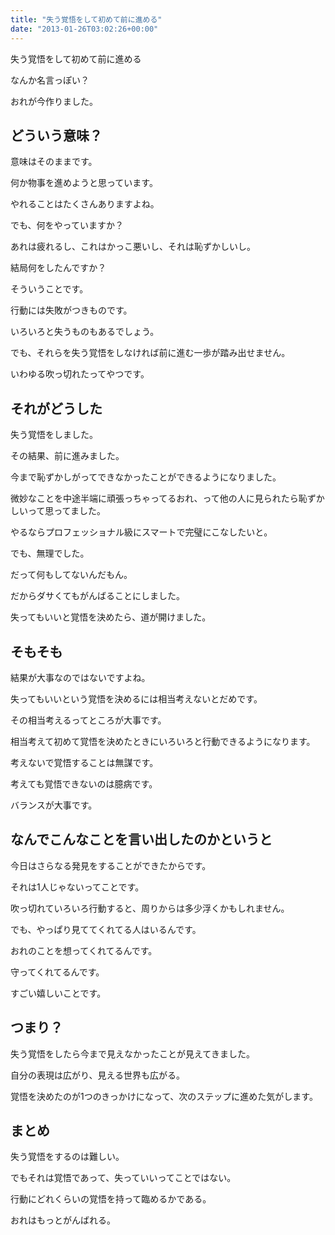 ```yaml
---
title: "失う覚悟をして初めて前に進める"
date: "2013-01-26T03:02:26+00:00"
---
```


失う覚悟をして初めて前に進める

なんか名言っぽい？

おれが今作りました。

## どういう意味？

意味はそのままです。

何か物事を進めようと思っています。

やれることはたくさんありますよね。

でも、何をやっていますか？

あれは疲れるし、これはかっこ悪いし、それは恥ずかしいし。

結局何をしたんですか？

そういうことです。

行動には失敗がつきものです。

いろいろと失うものもあるでしょう。

でも、それらを失う覚悟をしなければ前に進む一歩が踏み出せません。

いわゆる吹っ切れたってやつです。

## それがどうした

失う覚悟をしました。

その結果、前に進みました。

今まで恥ずかしがってできなかったことができるようになりました。

微妙なことを中途半端に頑張っちゃってるおれ、って他の人に見られたら恥ずかしいって思ってました。

やるならプロフェッショナル級にスマートで完璧にこなしたいと。

でも、無理でした。

だって何もしてないんだもん。

だからダサくてもがんばることにしました。

失ってもいいと覚悟を決めたら、道が開けました。

## そもそも

結果が大事なのではないですよね。

失ってもいいという覚悟を決めるには相当考えないとだめです。

その相当考えるってところが大事です。

相当考えて初めて覚悟を決めたときにいろいろと行動できるようになります。

考えないで覚悟することは無謀です。

考えても覚悟できないのは臆病です。

バランスが大事です。

## なんでこんなことを言い出したのかというと

今日はさらなる発見をすることができたからです。

それは1人じゃないってことです。

吹っ切れていろいろ行動すると、周りからは多少浮くかもしれません。

でも、やっぱり見ててくれてる人はいるんです。

おれのことを想ってくれてるんです。

守ってくれてるんです。

すごい嬉しいことです。

## つまり？

失う覚悟をしたら今まで見えなかったことが見えてきました。

自分の表現は広がり、見える世界も広がる。

覚悟を決めたのが1つのきっかけになって、次のステップに進めた気がします。

## まとめ

失う覚悟をするのは難しい。

でもそれは覚悟であって、失っていいってことではない。

行動にどれくらいの覚悟を持って臨めるかである。

おれはもっとがんばれる。

